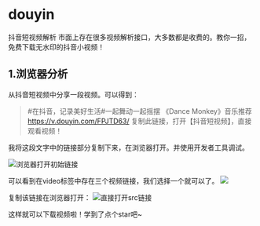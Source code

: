 # douyin
抖音短视频解析
市面上存在很多视频解析接口，大多数都是收费的。教你一招，免费下载无水印的抖音小视频！

## 1.浏览器分析
从抖音短视频中分享一段视频。可以得到：

> #在抖音，记录美好生活#一起舞动一起摇摆 《Dance Monkey》音乐推荐  https://v.douyin.com/FPJTD63/ 复制此链接，打开【抖音短视频】，直接观看视频！

我将这段文字中的链接部分复制下来，在浏览器打开。并使用开发者工具调试。

![浏览器打开初始链接](https://s1.ax1x.com/2022/05/12/OwXCxf.png)

可以看到在video标签中存在三个视频链接，我们选择一个就可以了。
![](https://11gd-1306338515.cos.ap-guangzhou.myqcloud.com/github.jpg)

复制该链接在浏览器打开：
![直接打开src链接](https://user-images.githubusercontent.com/79189521/167994048-d4a8cea1-41ff-4101-a7d5-eace948206ab.jpg)

这样就可以下载视频啦！学到了点个star吧~
